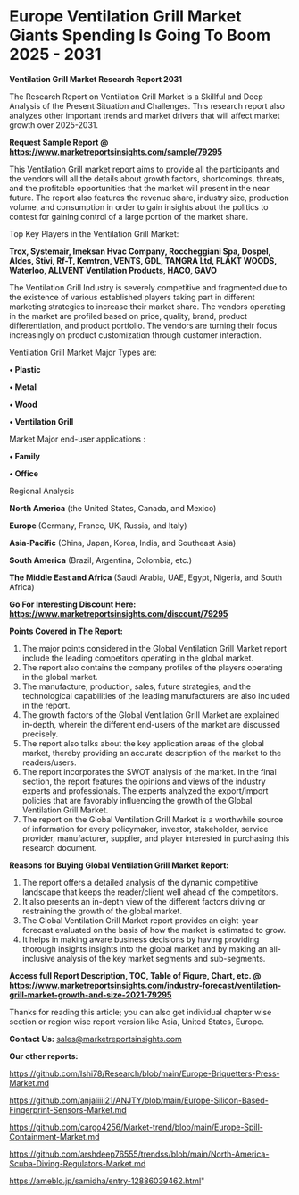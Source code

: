 # Europe Ventilation Grill Market Giants Spending Is Going To Boom 2025 - 2031

<strong>Ventilation Grill Market Research Report 2031</strong>

The Research Report on Ventilation Grill Market is a Skillful and Deep Analysis of the Present Situation and Challenges. This research report also analyzes other important trends and market drivers that will affect market growth over 2025-2031.

<strong>Request Sample Report @ <a href=https://www.marketreportsinsights.com/sample/79295>https://www.marketreportsinsights.com/sample/79295</a></strong>

This Ventilation Grill market report aims to provide all the participants and the vendors will all the details about growth factors, shortcomings, threats, and the profitable opportunities that the market will present in the near future. The report also features the revenue share, industry size, production volume, and consumption in order to gain insights about the politics to contest for gaining control of a large portion of the market share.

Top Key Players in the Ventilation Grill Market:

<strong>Trox, Systemair, Imeksan Hvac Company, Roccheggiani Spa, Dospel, Aldes, Stivi, Rf-T, Kemtron, VENTS, GDL, TANGRA Ltd, FLÄKT WOODS, Waterloo, ALLVENT Ventilation Products, HACO, GAVO</strong>

The Ventilation Grill Industry is severely competitive and fragmented due to the existence of various established players taking part in different marketing strategies to increase their market share. The vendors operating in the market are profiled based on price, quality, brand, product differentiation, and product portfolio. The vendors are turning their focus increasingly on product customization through customer interaction.

Ventilation Grill Market Major Types are:

<strong>• Plastic

• Metal

• Wood

• Ventilation Grill</strong>

Market Major end-user applications :

<strong>• Family

• Office</strong>

Regional Analysis

</u><strong><b>North America</b></strong> (the United States, Canada, and Mexico)

<strong><b>Europe </b></strong>(Germany, France, UK, Russia, and Italy)

<strong><b>Asia-Pacific</b></strong> (China, Japan, Korea, India, and Southeast Asia)

<strong><b>South America</b></strong> (Brazil, Argentina, Colombia, etc.)

<strong><b>The Middle East and Africa</b></strong> (Saudi Arabia, UAE, Egypt, Nigeria, and South Africa)

<strong>Go For Interesting Discount Here: <a href=https://www.marketreportsinsights.com/discount/79295>https://www.marketreportsinsights.com/discount/79295</a></strong>

<strong>Points Covered in The Report:</strong>
<ol>
  <li>The major points considered in the Global Ventilation Grill Market report include the leading competitors operating in the global market.</li>
  <li>The report also contains the company profiles of the players operating in the global market.</li>
  <li>The manufacture, production, sales, future strategies, and the technological capabilities of the leading manufacturers are also included in the report.</li>
  <li>The growth factors of the Global Ventilation Grill Market are explained in-depth, wherein the different end-users of the market are discussed precisely.</li>
  <li>The report also talks about the key application areas of the global market, thereby providing an accurate description of the market to the readers/users.</li>
  <li>The report incorporates the SWOT analysis of the market. In the final section, the report features the opinions and views of the industry experts and professionals. The experts analyzed the export/import policies that are favorably influencing the growth of the Global Ventilation Grill Market.</li>
  <li>The report on the Global Ventilation Grill Market is a worthwhile source of information for every policymaker, investor, stakeholder, service provider, manufacturer, supplier, and player interested in purchasing this research document.</li>
</ol>
<strong>Reasons for Buying Global Ventilation Grill Market Report:</strong>

<ol>
  <li>The report offers a detailed analysis of the dynamic competitive landscape that keeps the reader/client well ahead of the competitors.</li>
  <li>It also presents an in-depth view of the different factors driving or restraining the growth of the global market.</li>
  <li>The Global Ventilation Grill Market report provides an eight-year forecast evaluated on the basis of how the market is estimated to grow.</li>
  <li>It helps in making aware business decisions by having providing thorough insights insights into the global market and by making an all-inclusive analysis of the key market segments and sub-segments.</li>
</ol>
<strong>Access full Report Description, TOC, Table of Figure, Chart, etc. @ <a href=https://www.marketreportsinsights.com/industry-forecast/ventilation-grill-market-growth-and-size-2021-79295>https://www.marketreportsinsights.com/industry-forecast/ventilation-grill-market-growth-and-size-2021-79295</a></strong>


Thanks for reading this article; you can also get individual chapter wise section or region wise report version like Asia, United States, Europe.

<strong>Contact Us:</strong>
sales@marketreportsinsights.com

<strong>Our other reports:</strong>

<a href=https://github.com/Ishi78/Research/blob/main/Europe-Briquetters-Press-Market.md>https://github.com/Ishi78/Research/blob/main/Europe-Briquetters-Press-Market.md</a>

<a href=https://github.com/anjaliiii21/ANJTY/blob/main/Europe-Silicon-Based-Fingerprint-Sensors-Market.md>https://github.com/anjaliiii21/ANJTY/blob/main/Europe-Silicon-Based-Fingerprint-Sensors-Market.md</a>

<a href=https://github.com/cargo4256/Market-trend/blob/main/Europe-Spill-Containment-Market.md>https://github.com/cargo4256/Market-trend/blob/main/Europe-Spill-Containment-Market.md</a>

<a href=https://github.com/arshdeep76555/trendss/blob/main/North-America-Scuba-Diving-Regulators-Market.md>https://github.com/arshdeep76555/trendss/blob/main/North-America-Scuba-Diving-Regulators-Market.md</a>

<a href=https://ameblo.jp/samidha/entry-12886039462.html>https://ameblo.jp/samidha/entry-12886039462.html</a>"

